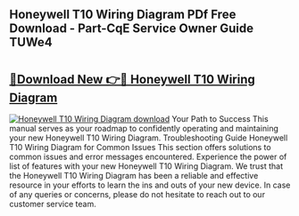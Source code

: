 ## Honeywell T10 Wiring Diagram PDf Free Download - Part-CqE Service Owner Guide TUWe4

# <h2><a href="http://dfjk25.blite.top/?on=Honeywell+T10+Wiring+Diagram">🔗Download New 👉🔴 Honeywell T10 Wiring Diagram</a></h2>

[![Honeywell T10 Wiring Diagram download](https://i.imgur.com/lujVjoI.png)](http://dfjk25.blite.top/?on=Honeywell+T10+Wiring+Diagram)
Your Path to Success This manual serves as your roadmap to confidently operating and maintaining your new Honeywell T10 Wiring Diagram. Troubleshooting Guide Honeywell T10 Wiring Diagram for Common Issues This section offers solutions to common issues and error messages encountered. Experience the power of list of features with your new Honeywell T10 Wiring Diagram. We trust that the Honeywell T10 Wiring Diagram has been a reliable and effective resource in your efforts to learn the ins and outs of your new device. In case of any queries or concerns, please do not hesitate to reach out to our customer service team.

